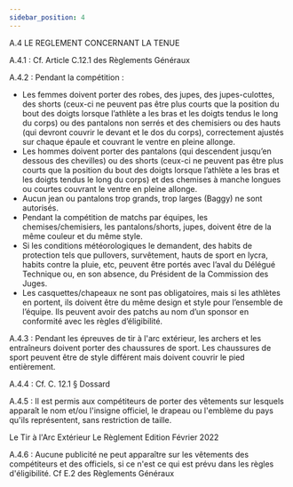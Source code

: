 ```yaml
---
sidebar_position: 4
---
```


A.4 LE REGLEMENT CONCERNANT LA TENUE

A.4.1 :
Cf. Article C.12.1 des Règlements Généraux

A.4.2 : Pendant la compétition :

- Les femmes doivent porter des robes, des jupes, des jupes-culottes, des shorts (ceux-ci ne peuvent
  pas être plus courts que la position du bout des doigts lorsque l’athlète a les bras et les doigts tendus
  le long du corps) ou des pantalons non serrés et des chemisiers ou des hauts (qui devront couvrir le
  devant et le dos du corps), correctement ajustés sur chaque épaule et couvrant le ventre en pleine
  allonge.
- Les hommes doivent porter des pantalons (qui descendent jusqu’en dessous des chevilles) ou des
  shorts (ceux-ci ne peuvent pas être plus courts que la position du bout des doigts lorsque l’athlète a
  les bras et les doigts tendus le long du corps) et des chemises à manche longues ou courtes couvrant
  le ventre en pleine allonge.
- Aucun jean ou pantalons trop grands, trop larges (Baggy) ne sont autorisés.
- Pendant la compétition de matchs par équipes, les chemises/chemisiers, les pantalons/shorts,
  jupes, doivent être de la même couleur et du même style.
- Si les conditions météorologiques le demandent, des habits de protection tels que pullovers,
  survêtement, hauts de sport en lycra, habits contre la pluie, etc, peuvent être portés avec l’aval du
  Délégué Technique ou, en son absence, du Président de la Commission des Juges.
- Les casquettes/chapeaux ne sont pas obligatoires, mais si les athlètes en portent, ils doivent être
  du même design et style pour l’ensemble de l’équipe. Ils peuvent avoir des patchs au nom d’un
  sponsor en conformité avec les règles d’éligibilité.

A.4.3 : Pendant les épreuves de tir à l'arc extérieur, les archers et les entraîneurs doivent porter des
chaussures de sport. Les chaussures de sport peuvent être de style différent mais doivent couvrir le pied
entièrement.

A.4.4 : Cf. C. 12.1 § Dossard

A.4.5 : Il est permis aux compétiteurs de porter des vêtements sur lesquels apparaît le nom et/ou l'insigne
officiel, le drapeau ou l'emblème du pays qu'ils représentent, sans restriction de taille.

Le Tir à l'Arc Extérieur Le Règlement Edition Février 2022

A.4.6 : Aucune publicité ne peut apparaître sur les vêtements des compétiteurs et des officiels, si ce n'est
ce qui est prévu dans les règles d'éligibilité. Cf E.2 des Règlements Généraux
